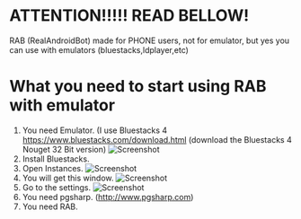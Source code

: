 # ATTENTION!!!!! READ BELLOW!
RAB (RealAndroidBot) made for PHONE users, not for emulator, but yes you can use with emulators (bluestacks,ldplayer,etc)



# What you need to start using RAB with emulator
1. You need Emulator. (I use Bluestacks 4 https://www.bluestacks.com/download.html (download the Bluestacks 4 Nouget 32 Bit version)
![Screenshot](https://i.imgur.com/WeeNSzf.png)
2. Install Bluestacks.
3. Open Instances.
![Screenshot](https://i.imgur.com/Urj6Vd4.png)
4. You will get this window.
![Screenshot](https://i.imgur.com/KYxZ7kG.png)
5. Go to the settings.
![Screenshot](https://i.imgur.com/S09DopP.png)
7. You need pgsharp. (http://www.pgsharp.com)
8. You need RAB.
